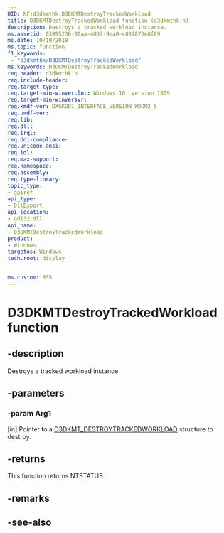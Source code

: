 ```yaml
---
UID: NF:d3dkmthk.D3DKMTDestroyTrackedWorkload
title: D3DKMTDestroyTrackedWorkload function (d3dkmthk.h)
description: Destroys a tracked workload instance.
ms.assetid: 03995236-00aa-403f-9ea0-c03f873e8f69
ms.date: 10/19/2018
ms.topic: function
f1_keywords:
 - "d3dkmthk/D3DKMTDestroyTrackedWorkload"
ms.keywords: D3DKMTDestroyTrackedWorkload
req.header: d3dkmthk.h
req.include-header:
req.target-type:
req.target-min-winverclnt: Windows 10, version 1809
req.target-min-winversvr:
req.kmdf-ver: DXGKDDI_INTERFACE_VERSION_WDDM2_5
req.umdf-ver:
req.lib:
req.dll:
req.irql: 
req.ddi-compliance:
req.unicode-ansi:
req.idl:
req.max-support:
req.namespace:
req.assembly:
req.type-library: 
topic_type: 
- apiref
api_type: 
- DllExport
api_location: 
- Gdi32.dll
api_name: 
- D3DKMTDestroyTrackedWorkload
product:
- Windows
targetos: Windows
tech.root: display


ms.custom: RS5
---
```


# D3DKMTDestroyTrackedWorkload function

## -description

Destroys a tracked workload instance.

## -parameters

### -param Arg1

[in] Pointer to a [D3DKMT_DESTROYTRACKEDWORKLOAD](ns-d3dkmthk-_d3dkmt_destroytrackedworkload.md) structure to destroy.

## -returns


This function returns NTSTATUS.


## -remarks

## -see-also
